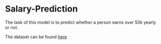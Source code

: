 # Salary-Prediction
The task of this model is to predict whether a person earns over 50k yearly or not.

The dataset can be found [here](https://archive.ics.uci.edu/ml/datasets/Census+Income)

